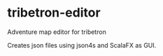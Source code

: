 # tribetron-editor
Adventure map editor for tribetron

Creates json files using json4s and ScalaFX as GUI.
